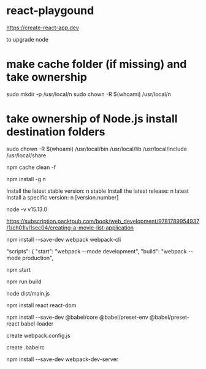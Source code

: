 # react-playgound

https://create-react-app.dev

to upgrade node

# make cache folder (if missing) and take ownership
sudo mkdir -p /usr/local/n
sudo chown -R $(whoami) /usr/local/n
# take ownership of Node.js install destination folders
sudo chown -R $(whoami) /usr/local/bin /usr/local/lib /usr/local/include /usr/local/share


npm cache clean -f

npm install -g n

Install the latest stable version: n stable
Install the latest release: n latest
Install a specific version: n [version.number]

node -v
v15.13.0


https://subscription.packtpub.com/book/web_development/9781789954937/1/ch01lvl1sec04/creating-a-movie-list-application

 npm install --save-dev webpack webpack-cli

   "scripts": {
    "start": "webpack --mode development",
    "build": "webpack --mode production",


npm start

npm run build

node dist/main.js

npm install react react-dom

npm install --save-dev @babel/core @babel/preset-env @babel/preset-react babel-loader

create webpack.config.js

create .babelrc

npm install --save-dev webpack-dev-server



